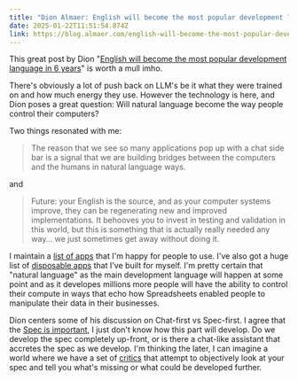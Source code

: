 ```yaml
---
title: "Dion Almaer: English will become the most popular development language in 6 years"
date: 2025-01-22T11:51:54.874Z
link: https://blog.almaer.com/english-will-become-the-most-popular-development-language-in-6-years/
---
```

This great post by Dion "[English will become the most popular development language in 6 years](https://blog.almaer.com/english-will-become-the-most-popular-development-language-in-6-years/)" is worth a mull imho.

There's obviously a lot of push back on LLM's be it what they were trained on and how much energy they use. However the technology is here, and Dion poses a great question: Will natural language become the way people control their computers?

Two things resonated with me:

> The reason that we see so many applications pop up with a chat side bar is a signal that we are building bridges between the computers and the humans in natural language ways.

and

> Future: your English is the source, and as your computer systems improve, they can be regenerating new and improved implementations. It behooves you to invest in testing and validation in this world, but this is something that is actually really needed any way… we just sometimes get away without doing it.

I maintain a [list of apps](https://paul.kinlan.me/generated-web-apps) that I'm happy for people to use. I've also got a huge list of [disposable apps](https://paul.kinlan.me/the-disposable-web) that I've built for myself. I'm pretty certain that "natural language" as the main development language will happen at some point and as it developes millions more people will have the ability to control their compute in ways that echo how Spreadsheets enabled people to manipulate their data in their businesses.

Dion centers some of his discussion on Chat-first vs Spec-first. I agree that the [Spec is important](https://paul.kinlan.me/the-spec-is-important/), I just don't know how this part will develop. Do we develop the spec completely up-front, or is there a chat-like assistant that accretes the spec as we develop. I'm thinking the later, I can imagine a world where we have a set of [critics](https://paul.kinlan.me/projects/the-critic/) that attempt to objectively look at your spec and tell you what's missing or what could be developed further.